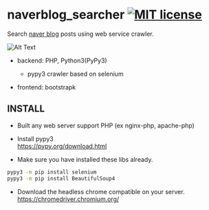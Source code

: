 # naverblog_searcher  [![MIT license](https://img.shields.io/badge/License-MIT-blue.svg)](https://github.com/wone2287/naverblog_searcher/blob/master/LICENSE)

Search <a href="https://section.blog.naver.com/BlogHome.nhn" target="_blank">naver blog</a> posts using web service crawler.

![Alt Text](image.gif)

* backend: PHP, Python3(PyPy3)
  * pypy3 crawler based on selenium  
  
* frontend: bootstrapk

## INSTALL 
* Built any web server support PHP (ex nginx-php, apache-php)  

* Install pypy3  
https://pypy.org/download.html
* Make sure you have installed these libs already.  
```bash
pypy3 -m pip install selenium
pypy3 -m pip install BeautifulSoup4
```
* Download the headless chrome compatible on your server.   
https://chromedriver.chromium.org/
